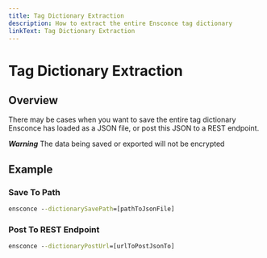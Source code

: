 ```yaml
---
title: Tag Dictionary Extraction
description: How to extract the entire Ensconce tag dictionary
linkText: Tag Dictionary Extraction
---
```


# Tag Dictionary Extraction

## Overview

There may be cases when you want to save the entire tag dictionary Ensconce has loaded as a JSON file, or post this JSON to a REST endpoint.

___Warning___ The data being saved or exported will not be encrypted

## Example

### Save To Path

```cmd
ensconce --dictionarySavePath=[pathToJsonFile]
```

### Post To REST Endpoint

```cmd
ensconce --dictionaryPostUrl=[urlToPostJsonTo]
```
